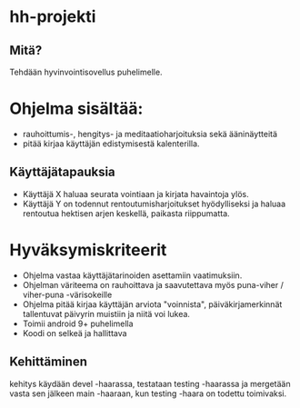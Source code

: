 hh-projekti
===========

Mitä?
-----
Tehdään hyvinvointisovellus puhelimelle.

# Ohjelma sisältää:
* rauhoittumis-, hengitys- ja meditaatioharjoituksia sekä ääninäytteitä
* pitää kirjaa käyttäjän edistymisestä kalenterilla.

Käyttäjätapauksia
-----------------
- Käyttäjä X haluaa seurata vointiaan ja kirjata havaintoja ylös.
- Käyttäjä Y on todennut rentoutumisharjoitukset hyödylliseksi ja haluaa rentoutua hektisen arjen keskellä, paikasta riippumatta.

# Hyväksymiskriteerit
* Ohjelma vastaa käyttäjätarinoiden asettamiin vaatimuksiin.
* Ohjelman väriteema on rauhoittava ja saavutettava myös puna-viher  / viher-puna -värisokeille
* Ohjelma pitää kirjaa käyttäjän arviota "voinnista", päiväkirjamerkinnät tallentuvat päivyrin muistiin ja niitä voi lukea.
* Toimii android 9+ puhelimella
* Koodi on selkeä ja hallittava

Kehittäminen
-------
kehitys käydään devel -haarassa, testataan testing -haarassa ja mergetään vasta
sen jälkeen main -haaraan, kun testing -haara on todettu toimivaksi.
